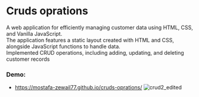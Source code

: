 # Cruds oprations

A web application for efficiently managing customer data using HTML, CSS, and Vanilla JavaScript.<br> The application features a static layout created with HTML and CSS, alongside JavaScript functions to handle data. <br> Implemented CRUD operations, including adding, updating, and deleting customer records

### Demo:
- https://mostafa-zewail77.github.io/cruds-oprations/
![crud2_edited](https://github.com/Mostafa-Zewail77/cruds-oprations/assets/104537380/52358458-a172-44d3-b013-d3d62c1f765e)
